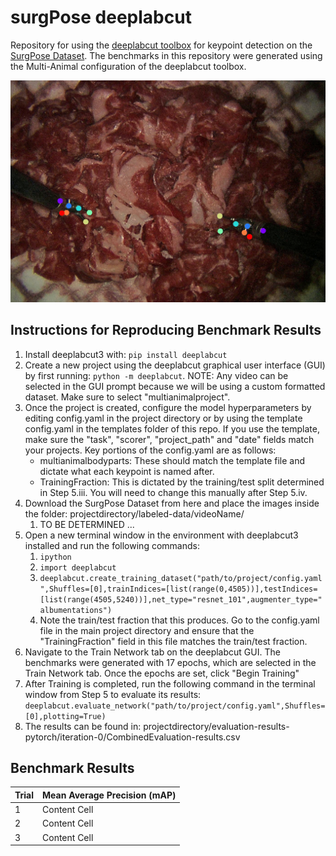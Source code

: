 # surgPose deeplabcut
Repository for using the [deeplabcut toolbox](https://github.com/DeepLabCut/DeepLabCut) for keypoint detection on the [SurgPose Dataset](https://github.com/zijianwu1231/SurgPose). The benchmarks in this repository were generated using the Multi-Animal configuration of the deeplabcut toolbox. 

![alt text](https://github.com/rwjmoore/surgPose_deeplabcut/blob/main/surgPoseDeeplabCut.png?raw=true)


## Instructions for Reproducing Benchmark Results 
1. Install deeplabcut3 with: `pip install deeplabcut`
2. Create a new project using the deeplabcut graphical user interface (GUI) by first running: `python -m deeplabcut`. NOTE: Any video can be selected in the GUI prompt because we will be using a custom formatted dataset. Make sure to select "multianimalproject".
3. Once the project is created, configure the model hyperparameters by editing config.yaml in the project directory or by using the template config.yaml in the templates folder of this repo. If you use the template, make sure the "task", "scorer", "project_path" and "date" fields match your projects. Key portions of the config.yaml are as follows:
   - multianimalbodyparts: These should match the template file and dictate what each keypoint is named after.
   - TrainingFraction: This is dictated by the training/test split determined in Step 5.iii. You will need to change this manually after Step 5.iv.
4. Download the SurgPose Dataset from here and place the images inside the folder: projectdirectory/labeled-data/videoName/
   1. TO BE DETERMINED ...
5. Open a new terminal window in the environment with deeplabcut3 installed and run the following commands:
   1. `ipython`
   2. `import deeplabcut`
   3. `deeplabcut.create_training_dataset("path/to/project/config.yaml",Shuffles=[0],trainIndices=[list(range(0,4505))],testIndices=[list(range(4505,5240))],net_type="resnet_101",augmenter_type="albumentations")`
   4. Note the train/test fraction that this produces. Go to the config.yaml file in the main project directory and ensure that the "TrainingFraction" field in this file matches the train/test fraction.
6. Navigate to the Train Network tab on the deeplabcut GUI. The benchmarks were generated with 17 epochs, which are selected in the Train Network tab. Once the epochs are set, click "Begin Training"
7. After Training is completed, run the following command in the terminal window from Step 5 to evaluate its results: `deeplabcut.evaluate_network("path/to/project/config.yaml",Shuffles=[0],plotting=True)`
8. The results can be found in: projectdirectory/evaluation-results-pytorch/iteration-0/CombinedEvaluation-results.csv


## Benchmark Results

| Trial         | Mean Average Precision (mAP)  |
| ------------- | ------------- |
| 1  | Content Cell  |
| 2 | Content Cell  |
| 3  | Content Cell  |
